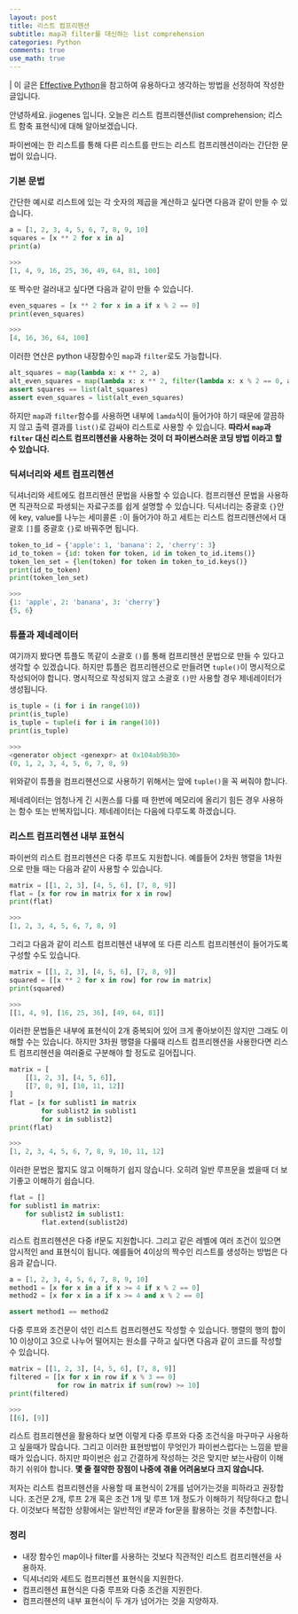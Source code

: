 ```yaml
---
layout: post
title: 리스트 컴프리헨션
subtitle: map과 filter를 대신하는 list comprehension
categories: Python
comments: true
use_math: true
---
```


| 이 글은 [Effective Python](https://effectivepython.com/)을 참고하여 유용하다고 생각하는 방법을 선정하여 작성한 글입니다.

안녕하세요. jiogenes 입니다. 오늘은 리스트 컴프리헨션(list comprehension; 리스트 함축 표현식)에 대해 알아보겠습니다.

파이썬에는 한 리스트를 통해 다른 리스트를 만드는 리스트 컴프리헨션이라는 간단한 문법이 있습니다.

### 기본 문법

간단한 예시로 리스트에 있는 각 숫자의 제곱을 계산하고 싶다면 다음과 같이 만들 수 있습니다.

```python
a = [1, 2, 3, 4, 5, 6, 7, 8, 9, 10]
squares = [x ** 2 for x in a]
print(a)

>>>
[1, 4, 9, 16, 25, 36, 49, 64, 81, 100]
```

또 짝수만 걸러내고 싶다면 다음과 같이 만들 수 있습니다.

```python
even_squares = [x ** 2 for x in a if x % 2 == 0]
print(even_squares)

>>>
[4, 16, 36, 64, 100]
```

이러한 연산은 python 내장함수인 `map`과 `filter`로도 가능합니다.

```python
alt_squares = map(lambda x: x ** 2, a)
alt_even_squares = map(lambda x: x ** 2, filter(lambda x: x % 2 == 0, a))
assert squares == list(alt_squares)
assert even_squares = list(alt_even_squares)
```

하지만 `map`과 `filter`함수를 사용하면 내부에 `lamda`식이 들어가야 하기 때문에 깔끔하지 않고 출력 결과를 `list()`로 감싸야 리스트로 사용할 수 있습니다. **따라서 `map`과 `filter` 대신 리스트 컴프리헨션을 사용하는 것이 더 파이썬스러운 코딩 방법 이라고 할 수 있습니다.**

### 딕셔너리와 세트 컴프리헨션

딕셔너리와 세트에도 컴프리헨션 문법을 사용할 수 있습니다. 컴프리헨션 문법을 사용하면 직관적으로 파생되는 자료구조를 쉽게 설명할 수 있습니다. 딕셔너리는 중괄호 `{}`안에 key, value를 나누는 세미콜론 `:`이 들어가야 하고 세트는 리스트 컴프리헨션에서 대괄호 `[]`를 중괄호 `{}`로 바꿔주면 됩니다.

```python
token_to_id = {'apple': 1, 'banana': 2, 'cherry': 3}
id_to_token = {id: token for token, id in token_to_id.items()}
token_len_set = {len(token) for token in token_to_id.keys()}
print(id_to_token)
print(token_len_set)

>>>
{1: 'apple', 2: 'banana', 3: 'cherry'}
{5, 6}
```

### 튜플과 제네레이터

여기까지 봤다면 튜플도 똑같이 소괄호 `()`를 통해 컴프리헨션 문법으로 만들 수 있다고 생각할 수 있겠습니다. 하지만 튜플은 컴프리헨션으로 만들려면 `tuple()`이 명시적으로 작성되어야 합니다. 명시적으로 작성되지 않고 소괄호 `()`만 사용할 경우 제네레이터가 생성됩니다.

```python
is_tuple = (i for i in range(10))
print(is_tuple)
is_tuple = tuple(i for i in range(10))
print(is_tuple)

>>>
<generator object <genexpr> at 0x104ab9b30>
(0, 1, 2, 3, 4, 5, 6, 7, 8, 9)
```

위와같이 튜플을 컴프리헨션으로 사용하기 위해서는 앞에 `tuple()`을 꼭 써줘야 합니다.

제네레이터는 엄청나게 긴 시퀀스를 다룰 때 한번에 메모리에 올리기 힘든 경우 사용하는 함수 또는 반복자입니다. 제네레이터는 다음에 다루도록 하겠습니다.

### 리스트 컴프리헨션 내부 표현식

파이썬의 리스트 컴프리헨션은 다중 루프도 지원합니다. 예를들어 2차원 행렬을 1차원으로 만들 때는 다음과 같이 사용할 수 있습니다.

```python
matrix = [[1, 2, 3], [4, 5, 6], [7, 8, 9]]
flat = [x for row in matrix for x in row]
print(flat)

>>>
[1, 2, 3, 4, 5, 6, 7, 8, 9]
```

그리고 다음과 같이 리스트 컴프리헨션 내부에 또 다른 리스트 컴프리헨션이 들어가도록 구성할 수도 있습니다.

```python
matrix = [[1, 2, 3], [4, 5, 6], [7, 8, 9]]
squared = [[x ** 2 for x in row] for row in matrix]
print(squared)

>>>
[[1, 4, 9], [16, 25, 36], [49, 64, 81]]
```

이러한 문법들은 내부에 표현식이 2개 중복되어 있어 크게 좋아보이진 않지만 그래도 이해할 수는 있습니다. 하지만 3차원 행렬을 다룰때 리스트 컴프리헨션을 사용한다면 리스트 컴프리헨션을 여러줄로 구분해야 할 정도로 길어집니다.

```python
matrix = [
    [[1, 2, 3], [4, 5, 6]],
    [[7, 8, 9], [10, 11, 12]]
]
flat = [x for sublist1 in matrix
        for sublist2 in sublist1
        for x in sublist2]
print(flat)

>>>
[1, 2, 3, 4, 5, 6, 7, 8, 9, 10, 11, 12]
```

이러한 문법은 짧지도 않고 이해하기 쉽지 않습니다. 오히려 일반 루프문을 썼을때 더 보기좋고 이해하기 쉽습니다.

```python
flat = []
for sublist1 in matrix:
    for sublist2 in sublist1:
        flat.extend(sublist2d)
```

리스트 컴프리헨션은 다중 if문도 지원합니다. 그리고 같은 레벨에 여러 조건이 있으면 암시적인 and 표현식이 됩니다. 예를들어 4이상의 짝수인 리스트를 생성하는 방법은 다음과 같습니다.

```python
a = [1, 2, 3, 4, 5, 6, 7, 8, 9, 10]
method1 = [x for x in a if x >= 4 if x % 2 == 0]
method2 = [x for x in a if x >= 4 and x % 2 == 0]

assert method1 == method2
```

다중 루프와 조건문이 섞인 리스트 컴프리헨션도 작성할 수 있습니다. 행렬의 행의 합이 10 이상이고 3으로 나누어 떨어지는 원소를 구하고 싶다면 다음과 같이 코드를 작성할 수 있습니다.

```python
matrix = [[1, 2, 3], [4, 5, 6], [7, 8, 9]]
filtered = [[x for x in row if x % 3 == 0] 
            for row in matrix if sum(row) >= 10]
print(filtered)

>>>
[[6], [9]]
```

리스트 컴프리헨션을 활용하다 보면 이렇게 다중 루프와 다중 조건식을 마구마구 사용하고 싶을때가 많습니다. 그리고 이러한 표현방법이 무엇인가 파이썬스럽다는 느낌을 받을때가 있습니다. 하지만 파이썬은 쉽고 간결하게 작성하는 것은 맞지만 보는사람이 이해하기 쉬워야 합니다. **몇 줄 절약한 장점이 나중에 겪을 어려움보다 크지 않습니다.**

저자는 리스트 컴프리헨션을 사용할 때 표현식이 2개를 넘어가는것을 피하라고 권장합니다. 조건문 2개, 루프 2개 혹은 조건 1개 및 루프 1개 정도가 이해하기 적당하다고 합니다. 이것보다 복잡한 상황에서는 일반적인 if문과 for문을 활용하는 것을 추천합니다.

### 정리

- 내장 함수인 map이나 filter를 사용하는 것보다 직관적인 리스트 컴프리헨션을 사용하자.
- 딕셔너리와 세트도 컴프리헨션 표현식을 지원한다.
- 컴프리헨션 표현식은 다중 루프와 다중 조건을 지원한다.
- 컴프리헨션의 내부 표현식이 두 개가 넘어가는 것을 지양하자.

